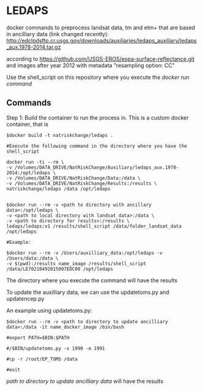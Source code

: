LEDAPS
======

docker commands to preprocess landsat data, tm and etm+ that are based in
ancilliary data (link changed recently):
http://edclpdsftp.cr.usgs.gov/downloads/auxiliaries/ledaps_auxiliary/ledaps_aux.1978-2014.tar.gz

according to https://github.com/USGS-EROS/espa-surface-reflectance.git and
images after year 2012 with metadata "resampling option: CC"

Use the shell\_script on this repository where you execute the *docker run
command*

Commands
--------

Step 1: Build the container to run the process in. This is a custom docker
container, that is

~~~~~~~~~~~~~~~~~~~~~~~~~~~~~~~~~~~~~~~~~~~~~~~~~~~~~~~~~~~~~~~~~~~~~~~~~~~~~~~~
$docker build -t natriskchange/ledaps .

#Execute the following command in the directory where you have the shell_script

docker run -ti --rm \
-v /Volumes/DATA_DRIVE/NatRiskChange/Auxiliary/ledaps_aux.1978-2014:/opt/ledaps \
-v /Volumes/DATA_DRIVE/NatRiskChange/Data:/data \
-v /Volumes/DATA_DRIVE/NatRiskChange/Results:/results \
natriskchange/ledaps /data /opt/ledaps


$docker run --rm -v <path to directory with ancillary data>:/opt/ledaps \
-v <path to local directory with landsat data>:/data \
-v <path to directory for results>:/results \
ledaps/ledaps:v1 /results/shell_script /data/folder_landsat_data /opt/ledaps

#Example:

$docker run --rm -v /Users/auxilliary_data:/opt/ledaps -v /Users/data:/data \
-v $(pwd):/results name_image /results/shell_script /data/LE70210492015007EDC00 /opt/ledaps
~~~~~~~~~~~~~~~~~~~~~~~~~~~~~~~~~~~~~~~~~~~~~~~~~~~~~~~~~~~~~~~~~~~~~~~~~~~~~~~~

The directory where you execute the command will have the results

To update the auxilliary data, we can use the updatetoms.py and updatencep.py

An example using updatetoms.py:

~~~~~~~~~~~~~~~~~~~~~~~~~~~~~~~~~~~~~~~~~~~~~~~~~~~~~~~~~~~~~~~~~~~~~~~~~~~~~~~~
$docker run --rm -v <path to directory to update ancilliary data>:/data -it name_docker_image /bin/bash

#export PATH=$BIN:$PATH

#/$BIN/updatetoms.py -s 1990 -e 1991

#cp -r /root/EP_TOMS /data

#exit
~~~~~~~~~~~~~~~~~~~~~~~~~~~~~~~~~~~~~~~~~~~~~~~~~~~~~~~~~~~~~~~~~~~~~~~~~~~~~~~~

*path to directory to update ancilliary data* will have the results

